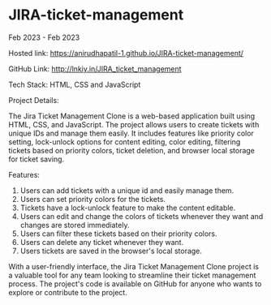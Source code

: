 # JIRA-ticket-management
Feb 2023 - Feb 2023

Hosted link: https://anirudhapatil-1.github.io/JIRA-ticket-management/

GitHub Link: http://lnkiy.in/JIRA_ticket_management

Tech Stack: HTML, CSS and JavaScript

Project Details:

The Jira Ticket Management Clone is a web-based application built using HTML, CSS, and JavaScript. The project allows users to create tickets with unique IDs and manage them easily. It includes features like priority color setting, lock-unlock options for content editing, color editing, filtering tickets based on priority colors, ticket deletion, and browser local storage for ticket saving.

Features:

1. Users can add tickets with a unique id and easily manage them.
2. Users can set priority colors for the tickets.
3. Tickets have a lock-unlock feature to make the content editable.
4. Users can edit and change the colors of tickets whenever they want and 
 changes are stored immediately.
5. Users can filter these tickets based on their priority colors.
6. Users can delete any ticket whenever they want.
7. Users tickets are saved in the browser's local storage.

With a user-friendly interface, the Jira Ticket Management Clone project is a valuable tool for any team looking to streamline their ticket management process. The project's code is available on GitHub for anyone who wants to explore or contribute to the project.
